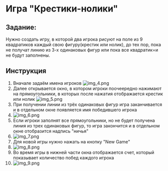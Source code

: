# Игра "Крестики-нолики"
## Задание:
Нужно создать игру, в которой два игрока рисуют на поле из 9 квадратиков каждый свою фигуру(крестик или нолик), до тех пор, пока не получат линию из 3-х одинаковых фигур или пока все квадратик=и не будут заполнены.
## Инструкция
1. Вначале задаём имена игроков
![img_4.png](img_4.png)
2. Далее открывается окно, в котором игроки поочеередно нажимают на прямоугольники, в которых после нажатия отображается крестик или нолик
![img_5.png](img_5.png)
3. При получении линии из трёх одинаковых фигур игра заканчивается и в отдельном окне появляется имя победившего игрока
4. ![img_6.png](img_6.png)
5. Если игроки заполнят все прямоугольники, но не будет получена линия из трех одинаковых фигур, то игра закончится и в отдельном окне отобразится надпись "ничья"
6. ![img_7.png](img_7.png)
7. Для новой игры нужно нажать на кнопку "New Game"
8. ![img_8.png](img_8.png)
9. Во время игры в нижней части окна отображается счет, который показывает количество побед каждого игрока
10. ![img_9.png](img_9.png)
